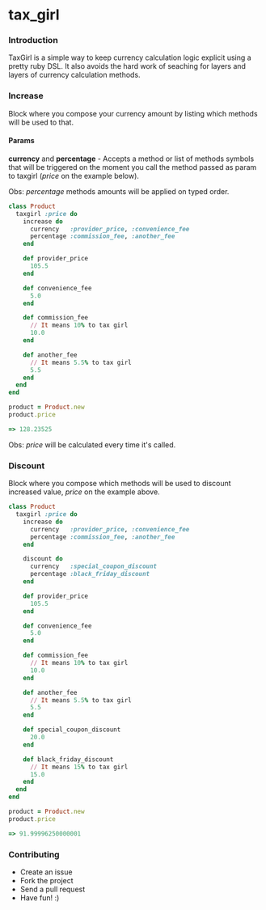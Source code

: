 tax_girl
=======

### Introduction

TaxGirl is a simple way to keep currency calculation logic explicit using a pretty
ruby DSL. It also avoids the hard work of seaching for layers and layers of
currency calculation methods.

### Increase

Block where you compose your currency amount by listing which methods will
be used to that.

#### Params

**currency** and **percentage** - Accepts a method or list of methods symbols that will be triggered
on the moment you call the method passed as param to taxgirl (*price* on the example below).

Obs: *percentage* methods amounts will be applied on typed order.

```ruby
class Product
  taxgirl :price do
    increase do
      currency   :provider_price, :convenience_fee
      percentage :commission_fee, :another_fee
    end

    def provider_price
      105.5
    end

    def convenience_fee
      5.0
    end

    def commission_fee
      // It means 10% to tax girl
      10.0
    end

    def another_fee
      // It means 5.5% to tax girl
      5.5
    end
  end
end

product = Product.new
product.price

=> 128.23525

```

Obs: *price* will be calculated every time it's called.

### Discount

Block where you compose which methods will be used to discount increased value,
*price* on the example above.

```ruby
class Product
  taxgirl :price do
    increase do
      currency   :provider_price, :convenience_fee
      percentage :commission_fee, :another_fee
    end

    discount do
      currency   :special_coupon_discount
      percentage :black_friday_discount
    end

    def provider_price
      105.5
    end

    def convenience_fee
      5.0
    end

    def commission_fee
      // It means 10% to tax girl
      10.0
    end

    def another_fee
      // It means 5.5% to tax girl
      5.5
    end

    def special_coupon_discount
      20.0
    end

    def black_friday_discount
      // It means 15% to tax girl
      15.0
    end
  end
end

product = Product.new
product.price

=> 91.99996250000001
```

### Contributing

- Create an issue
- Fork the project
- Send a pull request
- Have fun! :)
